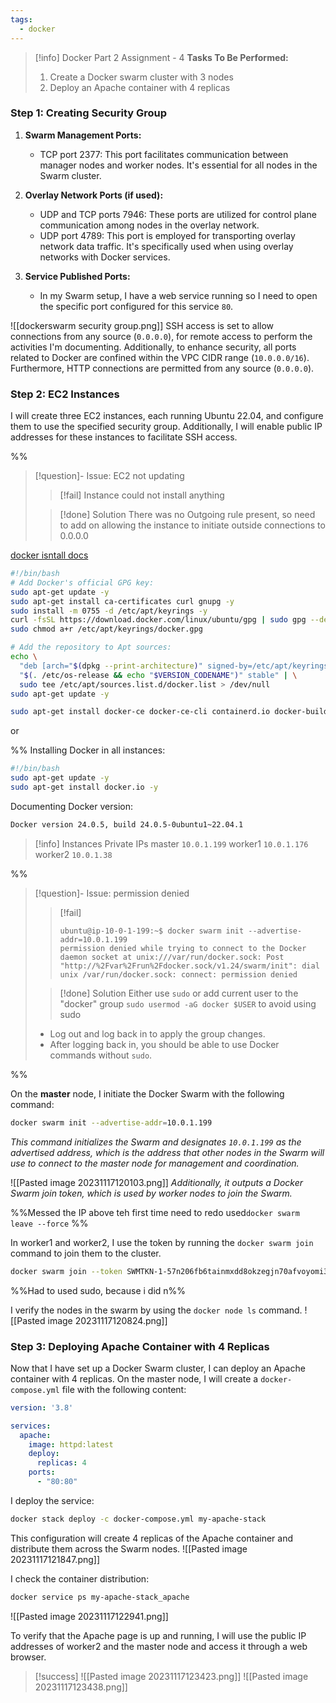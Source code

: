 ```yaml
---
tags:
  - docker
---
```


> [!info] Docker Part 2 Assignment - 4
> **Tasks To Be Performed:**
> 1. Create a Docker swarm cluster with 3 nodes 
> 2. Deploy an Apache container with 4 replicas


### Step 1: Creating Security Group 

1. **Swarm Management Ports:**
    - TCP port 2377: This port facilitates communication between manager nodes and worker nodes. It's essential for all nodes in the Swarm cluster.
      
2. **Overlay Network Ports (if used):**
    - UDP and TCP ports 7946: These ports are utilized for control plane communication among nodes in the overlay network.
    - UDP port 4789: This port is employed for transporting overlay network data traffic. It's specifically used when using overlay networks with Docker services.
      
3. **Service Published Ports:**
    - In my Swarm setup, I have a web service running so I need to open the specific port configured for this service `80`.

![[dockerswarm security group.png]]
SSH access is set to allow connections from any source (`0.0.0.0`), for remote access to perform the activities I'm documenting. Additionally, to enhance security, all ports related to Docker are confined within the VPC CIDR range (`10.0.0.0/16`). Furthermore, HTTP connections are permitted from any source (`0.0.0.0`).

### Step 2: EC2 Instances

I will create three EC2 instances, each running Ubuntu 22.04, and configure them to use the specified security group. Additionally, I will enable public IP addresses for these instances to facilitate SSH access.

%%
> [!question]- Issue: EC2 not updating
> > [!fail]
> > Instance could not install anything
> 
> > [!done] Solution
> > There was no Outgoing rule present, so need to add on allowing the instance to initiate outside connections to 0.0.0.0
> 

[docker isntall docs](https://docs.docker.com/engine/install/ubuntu/#install-using-the-repository)
```bash
#!/bin/bash
# Add Docker's official GPG key:
sudo apt-get update -y
sudo apt-get install ca-certificates curl gnupg -y
sudo install -m 0755 -d /etc/apt/keyrings -y
curl -fsSL https://download.docker.com/linux/ubuntu/gpg | sudo gpg --dearmor -o /etc/apt/keyrings/docker.gpg
sudo chmod a+r /etc/apt/keyrings/docker.gpg

# Add the repository to Apt sources:
echo \
  "deb [arch="$(dpkg --print-architecture)" signed-by=/etc/apt/keyrings/docker.gpg] https://download.docker.com/linux/ubuntu \
  "$(. /etc/os-release && echo "$VERSION_CODENAME")" stable" | \
  sudo tee /etc/apt/sources.list.d/docker.list > /dev/null
sudo apt-get update -y

sudo apt-get install docker-ce docker-ce-cli containerd.io docker-buildx-plugin docker-compose-plugin -y
```
or

%%
Installing Docker in all instances:
```bash
#!/bin/bash
sudo apt-get update -y
sudo apt-get install docker.io -y
```

Documenting Docker version:
```bash
Docker version 24.0.5, build 24.0.5-0ubuntu1~22.04.1
```


> [!info] Instances Private IPs
> master `10.0.1.199`
> worker1 `10.0.1.176`
> worker2 `10.0.1.38`

%%
> [!question]- Issue: permission denied 
> 
> > [!fail]
> > ```
> > ubuntu@ip-10-0-1-199:~$ docker swarm init --advertise-addr=10.0.1.199
> > permission denied while trying to connect to the Docker daemon socket at unix:///var/run/docker.sock: Post "http://%2Fvar%2Frun%2Fdocker.sock/v1.24/swarm/init": dial unix /var/run/docker.sock: connect: permission denied
> > ```
> > 
> 
> > [!done] Solution
> > Either use `sudo` or add current user to the "docker" group `sudo usermod -aG docker $USER` to avoid using sudo
> 
> - Log out and log back in to apply the group changes.
> - After logging back in, you should be able to use Docker commands without `sudo`.

%%

On the **master** node, I initiate the Docker Swarm with the following command:
```bash
docker swarm init --advertise-addr=10.0.1.199
```
*This command initializes the Swarm and designates `10.0.1.199` as the advertised address, which is the address that other nodes in the Swarm will use to connect to the master node for management and coordination.*

![[Pasted image 20231117120103.png]]
*Additionally, it outputs a Docker Swarm join token, which is used by worker nodes to join the Swarm.*

%%Messed the IP above teh first time need to redo used`docker swarm leave --force`
%%



In worker1 and worker2, I use the token by running the `docker swarm join` command to join them to the cluster.
```bash
docker swarm join --token SWMTKN-1-57n206fb6tainmxdd8okzegjn70afvoyomi32o4dntg9bpqixo-761de69y7sbxrn1j2epll6ilf 10.0.1.199:2377
```
%%Had to used sudo, because i did n%%

I verify the nodes in the swarm by using the `docker node ls` command.
![[Pasted image 20231117120824.png]]



### Step 3: Deploying Apache Container with 4 Replicas
Now that I have set up a Docker Swarm cluster, I can deploy an Apache container with 4 replicas. On the master node, I will create a `docker-compose.yml` file with the following content:

```yaml
version: '3.8'

services:
  apache:
    image: httpd:latest
    deploy:
      replicas: 4
    ports:
      - "80:80"
```

I deploy the service:
```bash
docker stack deploy -c docker-compose.yml my-apache-stack
```

This configuration will create 4 replicas of the Apache container and distribute them across the Swarm nodes.
![[Pasted image 20231117121847.png]]


I check the container distribution:
```bash
docker service ps my-apache-stack_apache
```
![[Pasted image 20231117122941.png]]

To verify that the Apache page is up and running, I will use the public IP addresses of worker2 and the master node and access it through a web browser.

> [!success]
> ![[Pasted image 20231117123423.png]]
> ![[Pasted image 20231117123438.png]]
